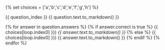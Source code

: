 <!-- {% if question.title is none %}
## Question {{ question_index }} (points: {{ question.points }})
{% else %}
## Question {{ question_index }}: {{ question.title.to_markdown() }} (points: {{ question.points }})
{% endif %}
{{ question.text.to_markdown() }}
-->

{% set choices = ['a','b','c','d','e','f','g','h'] %}

{{ question_index }} {{ question.text.to_markdown() }}

{% for answer in question.answers %}
{% if answer.correct is true %}
{{ choices[loop.index0] }}) *{{ answer.text.to_markdown() }}*
{% else %}
{{ choices[loop.index0] }}) {{ answer.text.to_markdown() }}
{% endif %}
{% endfor %}
